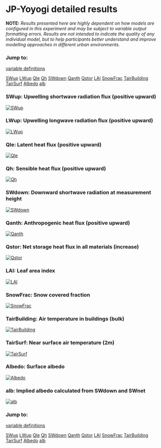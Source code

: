 # JP-Yoyogi detailed results

**NOTE:** *Results presented here are highly dependent on how models are configured in this experiment and may be subject to variable output formatting errors. Results are not intended to indicate the quality of any individual model, but to help participants better understand and improve modelling approaches in different urban environments.*

### Jump to:
[variable definitions](../modelattrs/variable_definitions.md)

[SWup](#swup)
[LWup](#lwup)
[Qle](#qle)
[Qh](#qh)
[SWdown](#swdown)
[Qanth](#qanth)
[Qstor](#qstor)
[LAI](#lai)
[SnowFrac](#snowfrac)
[TairBuilding](#tairbuilding)
[TairSurf](#tairsurf)
[Albedo](#albedo)
[alb](#alb)

### <a name="swup"></a>SWup: Upwelling shortwave radiation flux (positive upward)
[![SWup](JP-Yoyogi_detailed_SWup.png)](JP-Yoyogi_detailed_SWup.png)

### <a name="lwup"></a>LWup: Upwelling longwave radiation flux (positive upward)
[![LWup](JP-Yoyogi_detailed_LWup.png)](JP-Yoyogi_detailed_LWup.png)

### <a name="qle"></a>Qle: Latent heat flux (positive upward)
[![Qle](JP-Yoyogi_detailed_Qle.png)](JP-Yoyogi_detailed_Qle.png)

### <a name="qh"></a>Qh: Sensible heat flux (positive upward)
[![Qh](JP-Yoyogi_detailed_Qh.png)](JP-Yoyogi_detailed_Qh.png)

### <a name="swdown"></a>SWdown: Downward shortwave radiation at measurement height
[![SWdown](JP-Yoyogi_detailed_SWdown.png)](JP-Yoyogi_detailed_SWdown.png)

### <a name="qanth"></a>Qanth: Anthropogenic heat flux (positive upward)
[![Qanth](JP-Yoyogi_detailed_Qanth.png)](JP-Yoyogi_detailed_Qanth.png)

### <a name="qstor"></a>Qstor: Net storage heat flux in all materials (increase)
[![Qstor](JP-Yoyogi_detailed_Qstor.png)](JP-Yoyogi_detailed_Qstor.png)

### <a name="lai"></a>LAI: Leaf area index
[![LAI](JP-Yoyogi_detailed_LAI.png)](JP-Yoyogi_detailed_LAI.png)

### <a name="snowfrac"></a>SnowFrac: Snow covered fraction
[![SnowFrac](JP-Yoyogi_detailed_SnowFrac.png)](JP-Yoyogi_detailed_SnowFrac.png)

### <a name="tairbuilding"></a>TairBuilding: Air temperature in buildings (bulk)
[![TairBuilding](JP-Yoyogi_detailed_TairBuilding.png)](JP-Yoyogi_detailed_TairBuilding.png)

### <a name="tairsurf"></a>TairSurf: Near surface air temperature (2m)
[![TairSurf](JP-Yoyogi_detailed_TairSurf.png)](JP-Yoyogi_detailed_TairSurf.png)

### <a name="albedo"></a>Albedo: Surface albedo
[![Albedo](JP-Yoyogi_detailed_Albedo.png)](JP-Yoyogi_detailed_Albedo.png)

### <a name="alb"></a>alb: Implied albedo calculated from SWdown and SWnet
[![alb](JP-Yoyogi_detailed_alb.png)](JP-Yoyogi_detailed_alb.png)


### Jump to:
[variable definitions](../modelattrs/variable_definitions.md)

[SWup](#swup)
[LWup](#lwup)
[Qle](#qle)
[Qh](#qh)
[SWdown](#swdown)
[Qanth](#qanth)
[Qstor](#qstor)
[LAI](#lai)
[SnowFrac](#snowfrac)
[TairBuilding](#tairbuilding)
[TairSurf](#tairsurf)
[Albedo](#albedo)
[alb](#alb)

